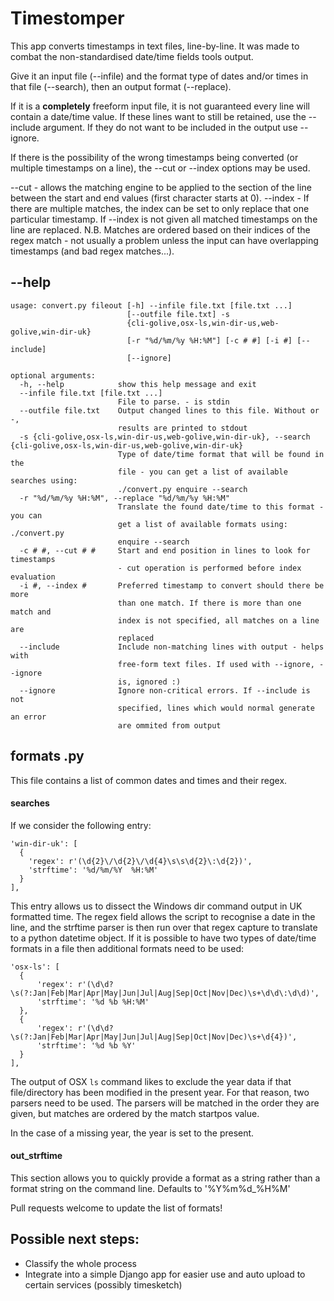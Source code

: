 # Timestomper

This app converts timestamps in text files, line-by-line. It was made to combat the non-standardised date/time fields tools output.

Give it an input file (\-\-infile) and the format type of dates and/or times in that file (\-\-search), then an output format (\-\-replace).

If it is a **completely** freeform input file, it is not guaranteed every line will contain a date/time value. If these lines want to still be retained, use the \-\-include argument. If they do not want to be included in the output use \-\-ignore.

If there is the possibility of the wrong timestamps being converted (or multiple timestamps on a line), the \-\-cut or \-\-index options may be used.

\-\-cut - allows the matching engine to be applied to the section of the line between the start and end values (first character starts at 0).
\-\-index - If there are multiple matches, the index can be set to only replace that one particular timestamp. If \-\-index is not given all matched timestamps on the line are replaced. N.B. Matches are ordered based on their indices of the regex match - not usually a problem unless the input can have overlapping timestamps (and bad regex matches...).

## \-\-help

    usage: convert.py fileout [-h] --infile file.txt [file.txt ...]
                              [--outfile file.txt] -s
                              {cli-golive,osx-ls,win-dir-us,web-golive,win-dir-uk}
                              [-r "%d/%m/%y %H:%M"] [-c # #] [-i #] [--include]
                              [--ignore]

    optional arguments:
      -h, --help            show this help message and exit
      --infile file.txt [file.txt ...]
                            File to parse. - is stdin
      --outfile file.txt    Output changed lines to this file. Without or -,
                            results are printed to stdout
      -s {cli-golive,osx-ls,win-dir-us,web-golive,win-dir-uk}, --search {cli-golive,osx-ls,win-dir-us,web-golive,win-dir-uk}
                            Type of date/time format that will be found in the
                            file - you can get a list of available searches using:
                            ./convert.py enquire --search
      -r "%d/%m/%y %H:%M", --replace "%d/%m/%y %H:%M"
                            Translate the found date/time to this format - you can
                            get a list of available formats using: ./convert.py
                            enquire --search
      -c # #, --cut # #     Start and end position in lines to look for timestamps
                            - cut operation is performed before index evaluation
      -i #, --index #       Preferred timestamp to convert should there be more
                            than one match. If there is more than one match and
                            index is not specified, all matches on a line are
                            replaced
      --include             Include non-matching lines with output - helps with
                            free-form text files. If used with --ignore, --ignore
                            is, ignored :)
      --ignore              Ignore non-critical errors. If --include is not
                            specified, lines which would normal generate an error
                            are ommited from output


## formats .py
This file contains a list of common dates and times and their regex.

#### searches

If we consider the following entry:

    'win-dir-uk': [
      {
        'regex': r'(\d{2}\/\d{2}\/\d{4}\s\s\d{2}\:\d{2})',
        'strftime': '%d/%m/%Y  %H:%M'
      }
    ],

This entry allows us to dissect the Windows dir command output in UK formatted time. The regex field allows the script to recognise a date in the line, and the strftime parser is then run over that regex capture to translate to a python datetime object.
If it is possible to have two types of date/time formats in a file then additional formats need to be used:

    'osx-ls': [
      {
          'regex': r'(\d\d?\s(?:Jan|Feb|Mar|Apr|May|Jun|Jul|Aug|Sep|Oct|Nov|Dec)\s+\d\d\:\d\d)',
          'strftime': '%d %b %H:%M'
      },
      {
          'regex': r'(\d\d?\s(?:Jan|Feb|Mar|Apr|May|Jun|Jul|Aug|Sep|Oct|Nov|Dec)\s+\d{4})',
          'strftime': '%d %b %Y'
      }
    ],
The output of OSX `ls` command likes to exclude the year data if that file/directory has been modified in the present year. For that reason, two parsers need to be used. The parsers will be matched in the order they are given, but matches are ordered by the match startpos value.

In the case of a missing year, the year is set to the present.

#### out_strftime

This section allows you to quickly provide a format as a string rather than a format string on the command line. Defaults to '%Y%m%d_%H%M'

Pull requests welcome to update the list of formats!

## Possible next steps:

- Classify the whole process
- Integrate into a simple Django app for easier use and auto upload to certain services (possibly timesketch)
